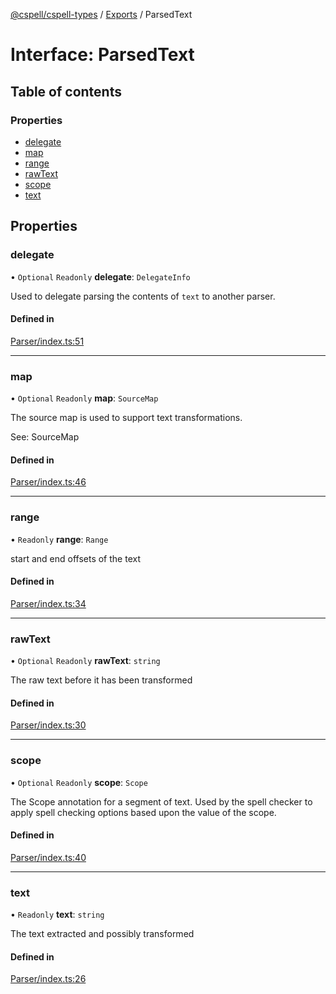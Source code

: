 [@cspell/cspell-types](../README.md) / [Exports](../modules.md) / ParsedText

# Interface: ParsedText

## Table of contents

### Properties

- [delegate](ParsedText.md#delegate)
- [map](ParsedText.md#map)
- [range](ParsedText.md#range)
- [rawText](ParsedText.md#rawtext)
- [scope](ParsedText.md#scope)
- [text](ParsedText.md#text)

## Properties

### delegate

• `Optional` `Readonly` **delegate**: `DelegateInfo`

Used to delegate parsing the contents of `text` to another parser.

#### Defined in

[Parser/index.ts:51](https://github.com/streetsidesoftware/cspell/blob/b805b11/packages/cspell-types/src/Parser/index.ts#L51)

___

### map

• `Optional` `Readonly` **map**: `SourceMap`

The source map is used to support text transformations.

See: SourceMap

#### Defined in

[Parser/index.ts:46](https://github.com/streetsidesoftware/cspell/blob/b805b11/packages/cspell-types/src/Parser/index.ts#L46)

___

### range

• `Readonly` **range**: `Range`

start and end offsets of the text

#### Defined in

[Parser/index.ts:34](https://github.com/streetsidesoftware/cspell/blob/b805b11/packages/cspell-types/src/Parser/index.ts#L34)

___

### rawText

• `Optional` `Readonly` **rawText**: `string`

The raw text before it has been transformed

#### Defined in

[Parser/index.ts:30](https://github.com/streetsidesoftware/cspell/blob/b805b11/packages/cspell-types/src/Parser/index.ts#L30)

___

### scope

• `Optional` `Readonly` **scope**: `Scope`

The Scope annotation for a segment of text.
Used by the spell checker to apply spell checking options
based upon the value of the scope.

#### Defined in

[Parser/index.ts:40](https://github.com/streetsidesoftware/cspell/blob/b805b11/packages/cspell-types/src/Parser/index.ts#L40)

___

### text

• `Readonly` **text**: `string`

The text extracted and possibly transformed

#### Defined in

[Parser/index.ts:26](https://github.com/streetsidesoftware/cspell/blob/b805b11/packages/cspell-types/src/Parser/index.ts#L26)
